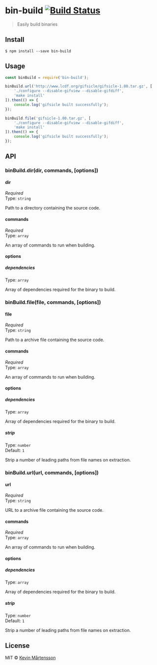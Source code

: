 # bin-build [![Build Status](https://travis-ci.org/kevva/bin-build.svg?branch=master)](https://travis-ci.org/kevva/bin-build)

> Easily build binaries


## Install

```
$ npm install --save bin-build
```


## Usage

```js
const binBuild = require('bin-build');

binBuild.url('http://www.lcdf.org/gifsicle/gifsicle-1.80.tar.gz', [
	'./configure --disable-gifview --disable-gifdiff',
	'make install'
]).then(() => {
	console.log('gifsicle built successfully');
});

binBuild.file('gifsicle-1.80.tar.gz', [
	'./configure --disable-gifview --disable-gifdiff',
	'make install'
]).then(() => {
	console.log('gifsicle built successfully');
});
```


## API

### binBuild.dir(dir, commands, [options])

#### dir

*Required*<br>
Type: `string`

Path to a directory containing the source code.

#### commands

*Required*<br>
Type: `array`

An array of commands to run when building.

#### options

##### dependencies

Type: `array`

Array of dependencies required for the binary to build.

### binBuild.file(file, commands, [options])

#### file

*Required*<br>
Type: `string`

Path to a archive file containing the source code.

#### commands

*Required*<br>
Type: `array`

An array of commands to run when building.

#### options

##### dependencies

Type: `array`

Array of dependencies required for the binary to build.

##### strip

Type: `number`<br>
Default: `1`

Strip a number of leading paths from file names on extraction.

### binBuild.url(url, commands, [options])

#### url

*Required*<br>
Type: `string`

URL to a archive file containing the source code.

#### commands

*Required*<br>
Type: `array`

An array of commands to run when building.

#### options

##### dependencies

Type: `array`

Array of dependencies required for the binary to build.

##### strip

Type: `number`<br>
Default: `1`

Strip a number of leading paths from file names on extraction.


## License

MIT © [Kevin Mårtensson](https://github.com/kevva)

